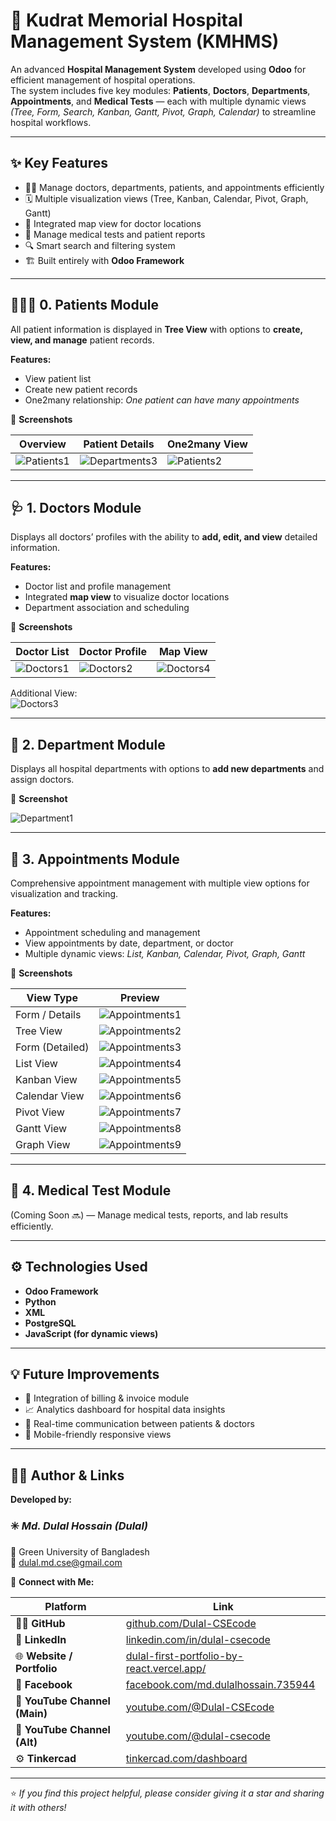 # 🏥 Kudrat Memorial Hospital Management System (KMHMS)

An advanced **Hospital Management System** developed using **Odoo** for efficient management of hospital operations.  
The system includes five key modules: **Patients**, **Doctors**, **Departments**, **Appointments**, and **Medical Tests** — each with multiple dynamic views *(Tree, Form, Search, Kanban, Gantt, Pivot, Graph, Calendar)* to streamline hospital workflows.

---

## ✨ Key Features

- 👨‍⚕️ Manage doctors, departments, patients, and appointments efficiently  
- 🗓️ Multiple visualization views (Tree, Kanban, Calendar, Pivot, Graph, Gantt)  
- 🧭 Integrated map view for doctor locations  
- 🧪 Manage medical tests and patient reports  
- 🔍 Smart search and filtering system  
- 🏗️ Built entirely with **Odoo Framework**

---

## 🧑‍🤝‍🧑 0. Patients Module

All patient information is displayed in **Tree View** with options to **create, view, and manage** patient records.

**Features:**
- View patient list  
- Create new patient records  
- One2many relationship: *One patient can have many appointments*

📸 **Screenshots**

| Overview | Patient Details | One2many View |
|-----------|----------------|----------------|
| ![Patients1](./picture/1.png) | ![Departments3](./picture/2.png) | ![Patients2](./picture/3.png) |

---

## 🩺 1. Doctors Module

Displays all doctors’ profiles with the ability to **add, edit, and view** detailed information.

**Features:**
- Doctor list and profile management  
- Integrated **map view** to visualize doctor locations  
- Department association and scheduling  

📸 **Screenshots**

| Doctor List | Doctor Profile | Map View |
|--------------|----------------|----------|
| ![Doctors1](./picture/4.png) | ![Doctors2](./picture/5.png) | ![Doctors4](./picture/6.png) |

Additional View:  
![Doctors3](./picture/7.png)

---

## 🏢 2. Department Module

Displays all hospital departments with options to **add new departments** and assign doctors.

📸 **Screenshot**

![Department1](./picture/8.png)

---

## 📅 3. Appointments Module

Comprehensive appointment management with multiple view options for visualization and tracking.

**Features:**
- Appointment scheduling and management  
- View appointments by date, department, or doctor  
- Multiple dynamic views: *List, Kanban, Calendar, Pivot, Graph, Gantt*

📸 **Screenshots**

| View Type | Preview |
|------------|----------|
| Form / Details | ![Appointments1](./picture/9.png) |
| Tree View | ![Appointments2](./picture/10.png) |
| Form (Detailed) | ![Appointments3](./picture/11.png) |
| List View | ![Appointments4](./picture/12.png) |
| Kanban View | ![Appointments5](./picture/13.png) |
| Calendar View | ![Appointments6](./picture/14.png) |
| Pivot View | ![Appointments7](./picture/15.png) |
| Gantt View | ![Appointments8](./picture/16.png) |
| Graph View | ![Appointments9](./picture/17.png) |

---

## 🧬 4. Medical Test Module

(Coming Soon 🔜) — Manage medical tests, reports, and lab results efficiently.

---

## ⚙️ Technologies Used

- **Odoo Framework**
- **Python**
- **XML**
- **PostgreSQL**
- **JavaScript (for dynamic views)**

---

## 💡 Future Improvements

- 🧾 Integration of billing & invoice module  
- 📈 Analytics dashboard for hospital data insights  
- 💬 Real-time communication between patients & doctors  
- 📱 Mobile-friendly responsive views  

---


## 👨‍💻 Author & Links

**Developed by:**  
### ✳️ *Md. Dulal Hossain (Dulal)*  
📍 Green University of Bangladesh  
📧 [dulal.md.cse@gmail.com](mailto:dulal.md.cse@gmail.com) 

🔗 **Connect with Me:**  

| Platform | Link |
|-----------|------|
| 🧑‍💻 **GitHub** | [github.com/Dulal-CSEcode](https://github.com/Dulal-CSEcode) |
| 💼 **LinkedIn** | [linkedin.com/in/dulal-csecode](https://www.linkedin.com/in/dulal-csecode) |
| 🌐 **Website / Portfolio** | [dulal-first-portfolio-by-react.vercel.app/](https://dulal-first-portfolio-by-react.vercel.app/) |
| 📘 **Facebook** | [facebook.com/md.dulalhossain.735944](https://facebook.com/md.dulalhossain.735944?mibextid=ZbWKwL) |
| 🎥 **YouTube Channel (Main)** | [youtube.com/@Dulal-CSEcode](https://youtube.com/@Dulal-CSEcode) |
| 🎥 **YouTube Channel (Alt)** | [youtube.com/@dulal-csecode](https://youtube.com/@dulal-csecode?si=ZCehq0D1Ijm0la6N) |
| ⚙️ **Tinkercad** | [tinkercad.com/dashboard](https://www.tinkercad.com/dashboard) |


---

⭐ *If you find this project helpful, please consider giving it a star and sharing it with others!*  

